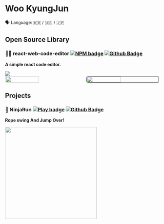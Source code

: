# Woo KyungJun

<span>🗣 Language: 🇰🇷 / 🇺🇸 / 🇯🇵</span>

## Open Source Library

### 👩‍💻 react-web-code-editor [![NPM badge](https://img.shields.io/badge/Npm-CB3837?style=flat-square&logo=npm&logoColor=white)](https://www.npmjs.com/package/react-web-code-editor) [![Github Badge](https://img.shields.io/badge/Github-181717?style=flat-square&logo=github&logoColor=white)](https://github.com/Jay-WKJun/react-web-code-editor)

**A simple react code editor.**

<img src="https://img.shields.io/npm/dt/react-web-code-editor?logo=react&style=plastic" />

<div style="display: flex; justify-content: space-between;">
  <img src="https://user-images.githubusercontent.com/40374023/193049050-c486b817-cc74-4794-816c-3c48aef6428b.gif" style="width: 47%; border: 1px solid white; border-radius: 5px; box-sizing: border-box;"/>
  <img src="https://user-images.githubusercontent.com/40374023/193049147-372b3b48-0dbe-4643-9da2-abdf0e17b3db.gif" style="width: 47%; border: 1px solid black; border-radius: 5px; box-sizing: border-box;"/>
</div>

## Projects

### 👹 NinjaRun [![Play badge](https://img.shields.io/badge/Play-00C7B7?style=flat-square&logo=netlify&logoColor=white)](https://www.ninjarun.fun/) [![Github Badge](https://img.shields.io/badge/Github-181717?style=flat-square&logo=github&logoColor=white)](https://github.com/Jay-WKJun/react-web-code-editor)

**Rope swing And Jump Over!**

<img src=./ninjarun_maindemo.gif style="width: 300px" />

